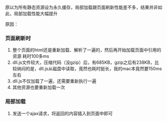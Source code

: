 原以为所有静态资源设为永久缓存，局部加载跟页面刷新性能差不多，结果并非如此，局部加载性能大幅提升

原因：

### 页面刷新时

1. 整个页面的html还是重新加载、解析了一遍的，然后再开始加载页面中引用的资源 耗时100多ms
2. dll.js文件较大，压缩代码（没gzip）后，有685KB，gzip之后有238KB，比较纳闷的是，dll.js从磁盘中读取，竟然也耗时挺长，我的mac本竟然要150ms左右
3. dll.js不仅加载了一遍，还需要重新执行一遍
4. 其他资源也要重新加载一次

### 局部加载

1. 发送一个ajax请求，将返回的内容插入到页面中即可


